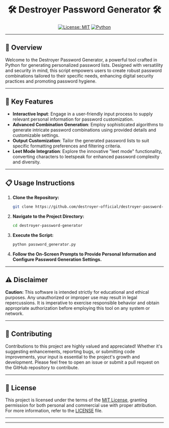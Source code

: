 <div align="center">

# 🛠️ Destroyer Password Generator 🛠️

[![License: MIT](https://img.shields.io/badge/License-MIT-yellow.svg)](https://opensource.org/licenses/MIT)
[![Python](https://img.shields.io/badge/Python-3.x-blue.svg)](https://www.python.org/downloads/)

</div>

---

## 📝 Overview

Welcome to the Destroyer Password Generator, a powerful tool crafted in Python for generating personalized password lists. Designed with versatility and security in mind, this script empowers users to create robust password combinations tailored to their specific needs, enhancing digital security practices and promoting password hygiene.

---

## 🚀 Key Features

- **Interactive Input**: Engage in a user-friendly input process to supply relevant personal information for password customization.
- **Advanced Combination Generation**: Employ sophisticated algorithms to generate intricate password combinations using provided details and customizable settings.
- **Output Customization**: Tailor the generated password lists to suit specific formatting preferences and filtering criteria.
- **Leet Mode Integration**: Explore the innovative "leet mode" functionality, converting characters to leetspeak for enhanced password complexity and diversity.

---

## 📋 Usage Instructions

1. **Clone the Repository:**

    ```bash
    git clone https://github.com/destroyer-official/destroyer-password-generator.git
    ```

2. **Navigate to the Project Directory:**

    ```bash
    cd destroyer-password-generator
    ```

3. **Execute the Script:**

    ```bash
    python password_generator.py
    ```

4. **Follow the On-Screen Prompts to Provide Personal Information and Configure Password Generation Settings.**

---

## ⚠️ Disclaimer

**Caution:** This software is intended strictly for educational and ethical purposes. Any unauthorized or improper use may result in legal repercussions. It is imperative to exercise responsible behavior and obtain appropriate authorization before employing this tool on any system or network.

---

## 🤝 Contributing

Contributions to this project are highly valued and appreciated! Whether it's suggesting enhancements, reporting bugs, or submitting code improvements, your input is essential to the project's growth and development. Please feel free to open an issue or submit a pull request on the GitHub repository to contribute.

---

## 📄 License

This project is licensed under the terms of the [MIT License](LICENSE), granting permission for both personal and commercial use with proper attribution. For more information, refer to the [LICENSE](LICENSE) file.

---

<div align="center">

---

</div>

